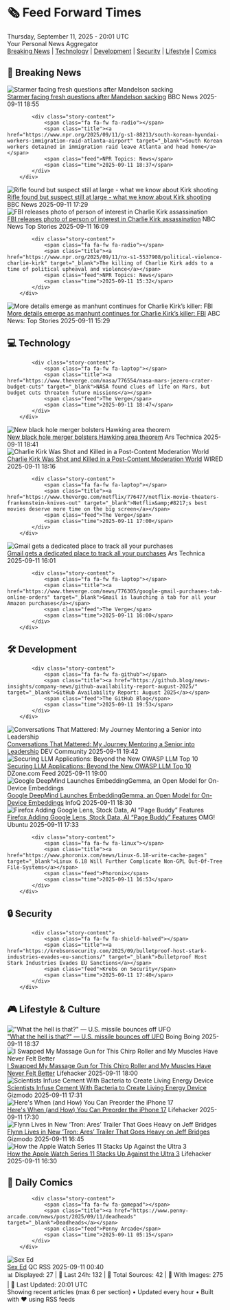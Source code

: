 <!-- Processing 54 RSS feeds at 2025-09-11 20:01:51 UTC -->
<!-- Processing: Penny Arcade -->
<!-- Processing: Dilbert -->
<!-- Processing: Questionable Content -->
<!-- Processing: Associated Press Breaking -->
<!-- Processing: Guardian World News -->
<!-- Processing: Slashdot -->
<!-- Processing: Lobsters Python -->
<!-- Processing: Dev.to -->
<!-- Processing: Phoronix Linux News -->
<!-- Processing: It's FOSS -->
<!-- Processing: OMG! Ubuntu -->
<!-- Processing: Linux.com -->
<!-- Processing: GitHub Blog -->
<!-- Processing: GitLab Blog -->
<!-- Processing: InfoQ -->
<!-- Processing: DZone -->
<!-- Processing: Coding Horror -->
<!-- Processing: Schneier on Security -->
<!-- Generated 6 new posts out of 18 feeds processed -->
<div class="newspaper-header">
    <h1 class="newspaper-title">🗞️ Feed Forward Times</h1>
    <div class="newspaper-date">Thursday, September 11, 2025 - 20:01 UTC</div>
    <div class="newspaper-subtitle">Your Personal News Aggregator</div>
</div>

<div class="newspaper-nav">
    <a href="#breaking">Breaking News</a> |
    <a href="#tech">Technology</a> |
    <a href="#dev">Development</a> |
    <a href="#security">Security</a> |
    <a href="#lifestyle">Lifestyle</a> |
    <a href="#webcomics">Comics</a>
</div>

<div class="news-section breaking-news" id="breaking">
<h2 class="section-header">🚨 Breaking News</h2>
<div class="stories-container">
<div class="story">
            <img src="https://ichef.bbci.co.uk/ace/standard/240/cpsprodpb/2484/live/4a3c56a0-8ef7-11f0-ad1d-477615c292d0.jpg" alt="Starmer facing fresh questions after Mandelson sacking" class="story-image" loading="lazy" onerror="this.style.display='none'">
            <div class="story-content">
                <span class="fa fa-fw fa-flag"></span>
                <span class="title"><a href="https://www.bbc.com/news/articles/cy0v81zeggko?at_medium=RSS&at_campaign=rss" target="_blank">Starmer facing fresh questions after Mandelson sacking</a></span>
                <span class="feed">BBC News</span>
                <span class="time">2025-09-11 18:55</span>
            </div>
        </div>
<div class="story">
            
            <div class="story-content">
                <span class="fa fa-fw fa-radio"></span>
                <span class="title"><a href="https://www.npr.org/2025/09/11/g-s1-88213/south-korean-hyundai-workers-immigration-raid-atlanta-airport" target="_blank">South Korean workers detained in immigration raid leave Atlanta and head home</a></span>
                <span class="feed">NPR Topics: News</span>
                <span class="time">2025-09-11 18:37</span>
            </div>
        </div>
<div class="story">
            <img src="https://ichef.bbci.co.uk/ace/standard/240/cpsprodpb/b2cd/live/f6e3f740-8f0c-11f0-84c8-99de564f0440.png" alt="Rifle found but suspect still at large - what we know about Kirk shooting" class="story-image" loading="lazy" onerror="this.style.display='none'">
            <div class="story-content">
                <span class="fa fa-fw fa-earth-americas"></span>
                <span class="title"><a href="https://www.bbc.com/news/articles/cy04p4x21e5o?at_medium=RSS&at_campaign=rss" target="_blank">Rifle found but suspect still at large - what we know about Kirk shooting</a></span>
                <span class="feed">BBC News</span>
                <span class="time">2025-09-11 17:29</span>
            </div>
        </div>
<div class="story">
            <img src="https://media-cldnry.s-nbcnews.com/image/upload/t_fit_1500w/mpx/2704722219/2025_09/1757606946802_now_daily_a_patterson_poi_photo_250911_1920x1080-803lyu.jpg" alt="FBI releases photo of person of interest in Charlie Kirk assassination" class="story-image" loading="lazy" onerror="this.style.display='none'">
            <div class="story-content">
                <span class="fa fa-fw fa-broadcast-tower"></span>
                <span class="title"><a href="https://www.nbcnews.com/now/video/fbi-releases-photo-of-person-of-interest-in-charlie-kirk-assassination-247379013580" target="_blank">FBI releases photo of person of interest in Charlie Kirk assassination</a></span>
                <span class="feed">NBC News Top Stories</span>
                <span class="time">2025-09-11 16:09</span>
            </div>
        </div>
<div class="story">
            
            <div class="story-content">
                <span class="fa fa-fw fa-radio"></span>
                <span class="title"><a href="https://www.npr.org/2025/09/11/nx-s1-5537908/political-violence-charlie-kirk" target="_blank">The killing of Charlie Kirk adds to a time of political upheaval and violence</a></span>
                <span class="feed">NPR Topics: News</span>
                <span class="time">2025-09-11 15:32</span>
            </div>
        </div>
<div class="story">
            <img src="https://s.abcnews.com/images/Politics/charlie-kirk-speaking-gty-jt-250910_1757547358804_hpMain_4x3t_384.jpg" alt="More details emerge as manhunt continues for Charlie Kirk’s killer: FBI" class="story-image" loading="lazy" onerror="this.style.display='none'">
            <div class="story-content">
                <span class="fa fa-fw fa-tv"></span>
                <span class="title"><a href="https://abcnews.go.com/US/charlie-kirk-shooting-fbi-appeals-tips-manhunt-continues/story?id=125469211" target="_blank">More details emerge as manhunt continues for Charlie Kirk’s killer: FBI</a></span>
                <span class="feed">ABC News: Top Stories</span>
                <span class="time">2025-09-11 15:29</span>
            </div>
        </div>
</div>
</div>
<div class="news-section tech-news" id="tech">
<h2 class="section-header">💻 Technology</h2>
<div class="stories-container">
<div class="story">
            
            <div class="story-content">
                <span class="fa fa-fw fa-laptop"></span>
                <span class="title"><a href="https://www.theverge.com/nasa/776554/nasa-mars-jezero-crater-budget-cuts" target="_blank">NASA found clues of life on Mars, but budget cuts threaten future missions</a></span>
                <span class="feed">The Verge</span>
                <span class="time">2025-09-11 18:47</span>
            </div>
        </div>
<div class="story">
            <img src="https://cdn.arstechnica.net/wp-content/uploads/2025/09/LIGO-TOP-500x500.jpg" alt="New black hole merger bolsters Hawking area theorem" class="story-image" loading="lazy" onerror="this.style.display='none'">
            <div class="story-content">
                <span class="fa fa-fw fa-cog"></span>
                <span class="title"><a href="https://arstechnica.com/science/2025/09/new-black-hole-merger-bolsters-hawking-area-theorem/" target="_blank">New black hole merger bolsters Hawking area theorem</a></span>
                <span class="feed">Ars Technica</span>
                <span class="time">2025-09-11 18:41</span>
            </div>
        </div>
<div class="story">
            <img src="https://media.wired.com/photos/68c20f68cd6cf58db85176c6/master/pass/charlie-kirk-video-biz-2234095256.jpg" alt="Charlie Kirk Was Shot and Killed in a Post-Content Moderation World" class="story-image" loading="lazy" onerror="this.style.display='none'">
            <div class="story-content">
                <span class="fa fa-fw fa-bolt"></span>
                <span class="title"><a href="https://www.wired.com/story/charlie-kirk-shot-videos-spread-social-media/" target="_blank">Charlie Kirk Was Shot and Killed in a Post-Content Moderation World</a></span>
                <span class="feed">WIRED</span>
                <span class="time">2025-09-11 18:16</span>
            </div>
        </div>
<div class="story">
            
            <div class="story-content">
                <span class="fa fa-fw fa-laptop"></span>
                <span class="title"><a href="https://www.theverge.com/netflix/776477/netflix-movie-theaters-frankenstein-knives-out" target="_blank">Netflix&amp;#8217;s best movies deserve more time on the big screen</a></span>
                <span class="feed">The Verge</span>
                <span class="time">2025-09-11 17:00</span>
            </div>
        </div>
<div class="story">
            <img src="https://cdn.arstechnica.net/wp-content/uploads/2025/02/gmail-app-1-500x500.jpg" alt="Gmail gets a dedicated place to track all your purchases" class="story-image" loading="lazy" onerror="this.style.display='none'">
            <div class="story-content">
                <span class="fa fa-fw fa-cog"></span>
                <span class="title"><a href="https://arstechnica.com/gadgets/2025/09/gmail-gets-a-dedicated-place-to-track-all-your-purchases/" target="_blank">Gmail gets a dedicated place to track all your purchases</a></span>
                <span class="feed">Ars Technica</span>
                <span class="time">2025-09-11 16:01</span>
            </div>
        </div>
<div class="story">
            
            <div class="story-content">
                <span class="fa fa-fw fa-laptop"></span>
                <span class="title"><a href="https://www.theverge.com/news/776305/google-gmail-purchases-tab-online-orders" target="_blank">Gmail is launching a tab for all your Amazon purchases</a></span>
                <span class="feed">The Verge</span>
                <span class="time">2025-09-11 16:00</span>
            </div>
        </div>
</div>
</div>
<div class="news-section dev-news" id="dev">
<h2 class="section-header">🛠️ Development</h2>
<div class="stories-container">
<div class="story">
            
            <div class="story-content">
                <span class="fa fa-fw fa-github"></span>
                <span class="title"><a href="https://github.blog/news-insights/company-news/github-availability-report-august-2025/" target="_blank">GitHub Availability Report: August 2025</a></span>
                <span class="feed">The GitHub Blog</span>
                <span class="time">2025-09-11 19:53</span>
            </div>
        </div>
<div class="story">
            <img src="https://media2.dev.to/dynamic/image/width=800%2Cheight=%2Cfit=scale-down%2Cgravity=auto%2Cformat=auto/https%3A%2F%2Fdev-to-uploads.s3.amazonaws.com%2Fuploads%2Farticles%2Ff821f2y2fnsm85x70g3p.jpg" alt="Conversations That Mattered: My Journey Mentoring a Senior into Leadership" class="story-image" loading="lazy" onerror="this.style.display='none'">
            <div class="story-content">
                <span class="fa fa-fw fa-code"></span>
                <span class="title"><a href="https://dev.to/berlin-tech-blog/conversations-that-mattered-my-journey-mentoring-a-senior-into-leadership-2p4m" target="_blank">Conversations That Mattered: My Journey Mentoring a Senior into Leadership</a></span>
                <span class="feed">DEV Community</span>
                <span class="time">2025-09-11 19:42</span>
            </div>
        </div>
<div class="story">
            <img src="https://dz2cdn1.dzone.com/thumbnail?fid=18615690&w=600" alt="Securing LLM Applications: Beyond the New OWASP LLM Top 10" class="story-image" loading="lazy" onerror="this.style.display='none'">
            <div class="story-content">
                <span class="fa fa-fw fa-newspaper"></span>
                <span class="title"><a href="https://dzone.com/articles/securing-llm-applications-owasp" target="_blank">Securing LLM Applications: Beyond the New OWASP LLM Top 10</a></span>
                <span class="feed">DZone.com Feed</span>
                <span class="time">2025-09-11 19:00</span>
            </div>
        </div>
<div class="story">
            <img src="https://res.infoq.com/news/2025/09/embedding-gemma/en/headerimage/header+%2850%29-1757614506140.jpg" alt="Google DeepMind Launches EmbeddingGemma, an Open Model for On-Device Embeddings" class="story-image" loading="lazy" onerror="this.style.display='none'">
            <div class="story-content">
                <span class="fa fa-fw fa-info-circle"></span>
                <span class="title"><a href="https://www.infoq.com/news/2025/09/embedding-gemma/?utm_campaign=infoq_content&utm_source=infoq&utm_medium=feed&utm_term=global" target="_blank">Google DeepMind Launches EmbeddingGemma, an Open Model for On-Device Embeddings</a></span>
                <span class="feed">InfoQ</span>
                <span class="time">2025-09-11 18:30</span>
            </div>
        </div>
<div class="story">
            <img src="https://i0.wp.com/www.omgubuntu.co.uk/wp-content/uploads/2025/05/firefox-logo.jpg?resize=406%2C232&amp;ssl=1" alt="Firefox Adding Google Lens, Stock Data, AI “Page Buddy” Features" class="story-image" loading="lazy" onerror="this.style.display='none'">
            <div class="story-content">
                <span class="fa fa-fw fa-ubuntu"></span>
                <span class="title"><a href="https://www.omgubuntu.co.uk/2025/09/firefox-google-lens-stock-market-ai-page-buddy-features" target="_blank">Firefox Adding Google Lens, Stock Data, AI “Page Buddy” Features</a></span>
                <span class="feed">OMG! Ubuntu</span>
                <span class="time">2025-09-11 17:33</span>
            </div>
        </div>
<div class="story">
            
            <div class="story-content">
                <span class="fa fa-fw fa-linux"></span>
                <span class="title"><a href="https://www.phoronix.com/news/Linux-6.18-write-cache-pages" target="_blank">Linux 6.18 Will Further Complicate Non-GPL Out-Of-Tree File-Systems</a></span>
                <span class="feed">Phoronix</span>
                <span class="time">2025-09-11 16:53</span>
            </div>
        </div>
</div>
</div>
<div class="news-section security-news" id="security">
<h2 class="section-header">🔒 Security</h2>
<div class="stories-container">
<div class="story">
            
            <div class="story-content">
                <span class="fa fa-fw fa-shield-halved"></span>
                <span class="title"><a href="https://krebsonsecurity.com/2025/09/bulletproof-host-stark-industries-evades-eu-sanctions/" target="_blank">Bulletproof Host Stark Industries Evades EU Sanctions</a></span>
                <span class="feed">Krebs on Security</span>
                <span class="time">2025-09-11 17:40</span>
            </div>
        </div>
</div>
</div>
<div class="news-section lifestyle-news" id="lifestyle">
<h2 class="section-header">🎮 Lifestyle & Culture</h2>
<div class="stories-container">
<div class="story">
            <img src="https://i0.wp.com/boingboing.net/wp-content/uploads/2025/09/ufo-1.jpg?fit=1200%2C675&amp;quality=60&amp;ssl=1" alt="&quot;What the hell is that?&quot; — U.S. missile bounces off UFO" class="story-image" loading="lazy" onerror="this.style.display='none'">
            <div class="story-content">
                <span class="fa fa-fw fa-arrow-right"></span>
                <span class="title"><a href="https://boingboing.net/2025/09/11/what-the-hell-is-that-u-s-missile-bounces-off-ufo.html" target="_blank">&quot;What the hell is that?&quot; — U.S. missile bounces off UFO</a></span>
                <span class="feed">Boing Boing</span>
                <span class="time">2025-09-11 18:37</span>
            </div>
        </div>
<div class="story">
            <img src="https://lifehacker.com/imagery/articles/01K4WSSPGJGFAYDCBDTX06S303/hero-image.jpg" alt="I Swapped My Massage Gun for This Chirp Roller and My Muscles Have Never Felt Better" class="story-image" loading="lazy" onerror="this.style.display='none'">
            <div class="story-content">
                <span class="fa fa-fw fa-life-ring"></span>
                <span class="title"><a href="https://lifehacker.com/health/i-replaced-my-massage-gun-with-this-chirp-roller?utm_medium=RSS" target="_blank">I Swapped My Massage Gun for This Chirp Roller and My Muscles Have Never Felt Better</a></span>
                <span class="feed">Lifehacker</span>
                <span class="time">2025-09-11 18:00</span>
            </div>
        </div>
<div class="story">
            <img src="https://gizmodo.com/app/uploads/2025/09/bacteria-microbe-concrete.jpg" alt="Scientists Infuse Cement With Bacteria to Create Living Energy Device" class="story-image" loading="lazy" onerror="this.style.display='none'">
            <div class="story-content">
                <span class="fa fa-fw fa-computer"></span>
                <span class="title"><a href="https://gizmodo.com/scientists-infuse-cement-with-bacteria-to-create-living-energy-device-2000657611" target="_blank">Scientists Infuse Cement With Bacteria to Create Living Energy Device</a></span>
                <span class="feed">Gizmodo</span>
                <span class="time">2025-09-11 17:31</span>
            </div>
        </div>
<div class="story">
            <img src="https://lifehacker.com/imagery/articles/01K4WN3YPNGWH2A0CBKDGPQ3NN/hero-image.jpg" alt="Here&#x27;s When (and How) You Can Preorder the iPhone 17" class="story-image" loading="lazy" onerror="this.style.display='none'">
            <div class="story-content">
                <span class="fa fa-fw fa-life-ring"></span>
                <span class="title"><a href="https://lifehacker.com/tech/preorder-iphone-17?utm_medium=RSS" target="_blank">Here&#x27;s When (and How) You Can Preorder the iPhone 17</a></span>
                <span class="feed">Lifehacker</span>
                <span class="time">2025-09-11 17:30</span>
            </div>
        </div>
<div class="story">
            <img src="https://gizmodo.com/app/uploads/2025/09/Tron-Ares-Jeff-Bridges.jpg" alt="Flynn Lives in New ‘Tron: Ares’ Trailer That Goes Heavy on Jeff Bridges" class="story-image" loading="lazy" onerror="this.style.display='none'">
            <div class="story-content">
                <span class="fa fa-fw fa-computer"></span>
                <span class="title"><a href="https://gizmodo.com/flynn-lives-in-new-tron-ares-trailer-that-goes-heavy-on-jeff-bridges-2000657613" target="_blank">Flynn Lives in New ‘Tron: Ares’ Trailer That Goes Heavy on Jeff Bridges</a></span>
                <span class="feed">Gizmodo</span>
                <span class="time">2025-09-11 16:45</span>
            </div>
        </div>
<div class="story">
            <img src="https://lifehacker.com/imagery/articles/01K4WPVKEF8G5QP859GGPYFVPP/hero-image.jpg" alt="How the Apple Watch Series 11 Stacks Up Against the Ultra 3" class="story-image" loading="lazy" onerror="this.style.display='none'">
            <div class="story-content">
                <span class="fa fa-fw fa-life-ring"></span>
                <span class="title"><a href="https://lifehacker.com/tech/how-the-apple-watch-series-11-stacks-up-against-ultra-3?utm_medium=RSS" target="_blank">How the Apple Watch Series 11 Stacks Up Against the Ultra 3</a></span>
                <span class="feed">Lifehacker</span>
                <span class="time">2025-09-11 16:30</span>
            </div>
        </div>
</div>
</div>
<div class="news-section webcomics-section" id="webcomics">
<h2 class="section-header">🎨 Daily Comics</h2>
<div class="stories-container">
<div class="story">
            
            <div class="story-content">
                <span class="fa fa-fw fa-gamepad"></span>
                <span class="title"><a href="https://www.penny-arcade.com/news/post/2025/09/11/deadheads" target="_blank">Deadheads</a></span>
                <span class="feed">Penny Arcade</span>
                <span class="time">2025-09-11 05:15</span>
            </div>
        </div>
<div class="story">
            <img src="http://www.questionablecontent.net/comics/5655.png" alt="Sex Ed" class="story-image" loading="lazy" onerror="this.style.display='none'">
            <div class="story-content">
                <span class="fa fa-fw fa-music"></span>
                <span class="title"><a href="http://questionablecontent.net/view.php?comic=5655" target="_blank">Sex Ed</a></span>
                <span class="feed">QC RSS</span>
                <span class="time">2025-09-11 00:40</span>
            </div>
        </div>
</div>
</div>

<div class="newspaper-footer">
    <div class="stats">
        📊 Displayed: 27 | 📅 Last 24h: 132 | 📡 Total Sources: 42 | 📸 With Images: 275 |
        🔄 Last Updated: 20:01 UTC
    </div>
    <div class="footer-note">
        Showing recent articles (max 6 per section) • Updated every hour • Built with ❤️ using RSS feeds
    </div>
</div>
